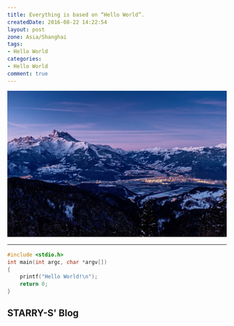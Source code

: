 ```yaml
---
title: Everything is based on “Hello World”.
createdDate: 2016-08-22 14:22:54
layout: post
zone: Asia/Shanghai
tags:
- Hello World
categories:
- Hello World
comment: true
---
```

!["Hello World"](images/image.jpg "Hello World")

<!--aplayer
{
    "name": "遊園施設",
    "artist": "帆足圭吾",
    "theme": "#67B577",
    "url": "https://music.starry-s.me/music/540b_075e_0453_cae9f8037d04c81f84993977b01792ec.m4a",
    "cover": "https://music.starry-s.me/music/cover/18710389371705314.jpg"
}
-->

<!--more-->

----

``` C
#include <stdio.h>
int main(int argc, char *argv[])
{
    printf("Hello World!\n");
    return 0;
}

```


## STARRY-S' Blog
